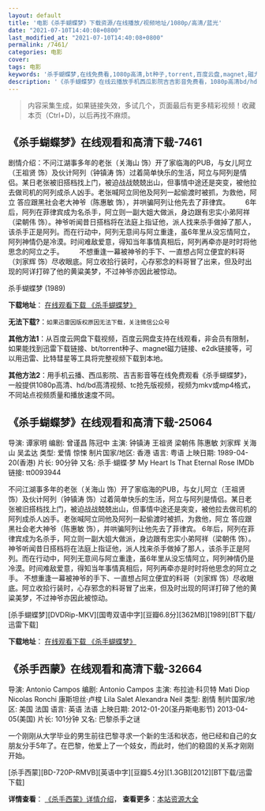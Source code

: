 ```yaml
---
layout: default
title: '电影《杀手蝴蝶梦》下载资源/在线播放/视频地址/1080p/高清/蓝光'
date: "2021-07-10T14:40:08+0800"
last_modified_at: "2021-07-10T14:40:08+0800"
permalink: /7461/
categories: 电影
cover:
tags: 电影
keywords: '杀手蝴蝶梦,在线免费看,1080p高清,bt种子,torrent,百度云盘,magnet,磁力链,迅雷下载资源'
description: '《杀手蝴蝶梦》在线云播放手机西瓜影院吉吉影音免费看，1080p高清bd/hd未删减完整版和tc抢先枪版，mkv/mp4格式，附带bt/torrent种子、magnet/磁力链、百度云盘、网盘资源迅雷下载链接'
---
```


>内容采集生成，如果链接失效，多试几个，页面最后有更多精彩视频！收藏本页（Ctrl+D)，以后再找不麻烦。


## 《杀手蝴蝶梦》在线观看和高清下载-7461

剧情介绍：不问江湖事多年的老张（关海山 饰）开了家临海的PUB，与女儿阿立（王祖贤 饰）及伙计阿列（钟镇涛 饰）过着简单快乐的生活，阿立与阿列是情侣。某日老张被旧搭档找上门，被迫战战兢兢出山，但事情中途还是突变，被他拉去做司机的阿列成杀人凶手。老张喊阿立同他及阿列一起偷渡时被抓，为救他，阿立 答应跟黑社会老大神爷（陈惠敏 饰），并哄骗阿列让他先去了菲律宾。 　　6年后，阿列在菲律宾成为名杀手，阿立则一副大姐大做派，身边跟有忠实小弟阿祥（梁朝伟 饰）。神爷听闻昔日搭档将在法庭上指证他，派人找来杀手做掉了那人，该杀手正是阿列。而在行动中，阿列无意间与阿立重逢，虽6年里从没忘情阿立，阿列神情仍是冷漠。时间难敌爱意，得知当年事情真相后，阿列再牵亦是时时将他思念的阿立之手。 　　不想重逢一幕被神爷的手下、一直想占阿立便宜的料哥（刘家辉 饰）尽收眼底。阿立收拾行装时，心存邪念的料哥冒了出来，但及时出现的阿详打碎了他的黄粱美梦，不过神爷亦因此被惊动。


杀手蝴蝶梦 (1989)

**下载地址**： [在线观看下载 《杀手蝴蝶梦》](https://www.btbtdy.me/btdy/dy12806.html) 


**无法下载?**：`如果迅雷因版权原因无法下载，关注微信公众号 `

**其他方法1**：从百度云网盘下载视频，百度云网盘支持在线观看，非会员有限制，如果能找到迅雷下载链接、bt/torrent种子、magnet磁力链接、e2dk链接等，可以用迅雷、比特彗星等工具将完整视频下载到本地。

**其他方法2**：用手机云播、西瓜影院、吉吉影音等在线免费观看《杀手蝴蝶梦》，一般提供1080p高清、hd/bd高清视频、tc抢先版视频，视频为mkv或mp4格式，不同站点视频质量和播放速度不同。


## 《杀手蝴蝶梦》在线观看和高清下载-25064

导演: 谭家明 编剧: 曾谨昌 陈冠中 主演: 钟镇涛 王祖贤 梁朝伟 陈惠敏 刘家辉 关海山 吴孟达 类型: 爱情 惊悚 制片国家/地区: 香港 语言: 粤语 上映日期: 1989-04-20(香港) 片长: 90分钟 又名: 杀手·蝴蝶·梦 My Heart Is That Eternal Rose IMDb链接: tt0093944

不问江湖事多年的老张（关海山 饰）开了家临海的PUB，与女儿阿立（王祖贤 饰）及伙计阿列（钟镇涛 饰）过着简单快乐的生活，阿立与阿列是情侣。某日老张被旧搭档找上门，被迫战战兢兢出山，但事情中途还是突变，被他拉去做司机的阿列成杀人凶手。老张喊阿立同他及阿列一起偷渡时被抓，为救他，阿立 答应跟黑社会老大神爷（陈惠敏 饰），并哄骗阿列让他先去了菲律宾。 6年后，阿列在菲律宾成为名杀手，阿立则一副大姐大做派，身边跟有忠实小弟阿祥（梁朝伟 饰）。神爷听闻昔日搭档将在法庭上指证他，派人找来杀手做掉了那人，该杀手正是阿列。而在行动中，阿列无意间与阿立重逢，虽6年里从没忘情阿立，阿列神情仍是冷漠。时间难敌爱意，得知当年事情真相后，阿列再牵亦是时时将他思念的阿立之手。 不想重逢一幕被神爷的手下、一直想占阿立便宜的料哥（刘家辉 饰）尽收眼底。阿立收拾行装时，心存邪念的料哥冒了出来，但及时出现的阿详打碎了他的黄粱美梦，不过神爷亦因此被惊动。


[杀手蝴蝶梦][DVDRip-MKV][国粤双语中字][豆瓣6.8分][362MB][1989][BT下载/迅雷下载]

**下载地址**： [在线观看下载 《杀手蝴蝶梦》](https://www.btdx8.com/torrent/my_heart_is_that_eternal_rose_1989.html) 


## 《杀手西蒙》在线观看和高清下载-32664

导演: Antonio Campos 编剧: Antonio Campos 主演: 布拉迪·科贝特 Mati Diop Nicolas Ronchi 康斯坦丝·卢梭 Lila Salet Alexandra Neil 类型: 剧情 制片国家/地区: 美国 法国 语言: 英语 法语 上映日期: 2012-01-20(圣丹斯电影节) 2013-04-05(美国) 片长: 101分钟 又名: 巴黎杀手之谜

一个刚刚从大学毕业的男生前往巴黎寻求一个新的生活和状态，他已经和自己的女朋友分手5年了。在巴黎，他爱上了一个妓女，而此时，他们的稳固的关系才刚刚开始。


[杀手西蒙][BD-720P-RMVB][英语中字][豆瓣5.4分][1.3GB][2012][BT下载/迅雷下载]

**详情查看**： [《杀手西蒙》详情介绍](/movie/32664/)， **查看更多**：[本站资源大全](/movie/t/all/)

